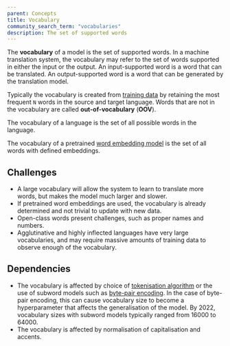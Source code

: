 ```yaml
---
parent: Concepts
title: Vocabulary
community_search_term: "vocabularies"
description: The set of supported words
---
```


The **vocabulary** of a model is the set of supported words.
In a machine translation system, the vocabulary may refer to the set of words supported in either the input or the output.
An input-supported word is a word that can be translated.
An output-supported word is a word that can be generated by the translation model.

Typically the vocabulary is created from [training data](/customisation/training-data.md) by retaining the most frequent `N` words in the source and target language.
Words that are not in the vocabulary are called **out-of-vocabulary** (**OOV**).

The vocabulary of a language is the set of all possible words in the language.

The vocabulary of a pretrained [word embedding model](/concepts/word-embeddings.md) is the set of all words with defined embeddings.

## Challenges

- A large vocabulary will allow the system to learn to translate more words, but makes the model much larger and slower.
- If pretrained word embeddings are used, the vocabulary is already determined and not trivial to update with new data.
- Open-class words present challenges, such as proper names and numbers.
- Agglutinative and highly inflected languages have very large vocabularies, and may require massive amounts of training data to observe enough of the vocabulary.

## Dependencies

- The vocabulary is affected by choice of [tokenisation algorithm](/customisation/tokenisation.md) or the use of subword models such as [byte-pair encoding](/approaches/byte-pair-encoding.md). In the case of byte-pair encoding, this can cause vocabulary size to become a hyperparameter that affects the generalisation of the model. By 2022, vocabulary sizes with subword models typically ranged from 16000 to 64000.
- The vocabulary is affected by normalisation of capitalisation and accents.
